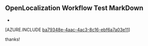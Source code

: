 ## OpenLocalization Workflow Test MarkDown
* 

[AZURE.INCLUDE [ba79348e-4aac-4ac3-8c16-ebf6a7a03e11](calleeMd1.md)]

 
thanks!